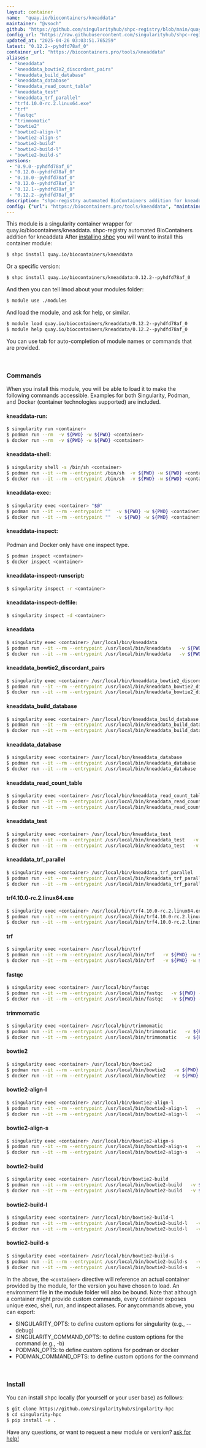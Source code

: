 ```yaml
---
layout: container
name:  "quay.io/biocontainers/kneaddata"
maintainer: "@vsoch"
github: "https://github.com/singularityhub/shpc-registry/blob/main/quay.io/biocontainers/kneaddata/container.yaml"
config_url: "https://raw.githubusercontent.com/singularityhub/shpc-registry/main/quay.io/biocontainers/kneaddata/container.yaml"
updated_at: "2025-04-26 03:03:51.765259"
latest: "0.12.2--pyhdfd78af_0"
container_url: "https://biocontainers.pro/tools/kneaddata"
aliases:
 - "kneaddata"
 - "kneaddata_bowtie2_discordant_pairs"
 - "kneaddata_build_database"
 - "kneaddata_database"
 - "kneaddata_read_count_table"
 - "kneaddata_test"
 - "kneaddata_trf_parallel"
 - "trf4.10.0-rc.2.linux64.exe"
 - "trf"
 - "fastqc"
 - "trimmomatic"
 - "bowtie2"
 - "bowtie2-align-l"
 - "bowtie2-align-s"
 - "bowtie2-build"
 - "bowtie2-build-l"
 - "bowtie2-build-s"
versions:
 - "0.9.0--pyhdfd78af_0"
 - "0.12.0--pyhdfd78af_0"
 - "0.10.0--pyhdfd78af_0"
 - "0.12.0--pyhdfd78af_1"
 - "0.12.1--pyhdfd78af_0"
 - "0.12.2--pyhdfd78af_0"
description: "shpc-registry automated BioContainers addition for kneaddata"
config: {"url": "https://biocontainers.pro/tools/kneaddata", "maintainer": "@vsoch", "description": "shpc-registry automated BioContainers addition for kneaddata", "latest": {"0.12.2--pyhdfd78af_0": "sha256:e0cb64aa24d3379580dcf59cff2e6140ec32dd8887e7b125e44f27ccee16a11f"}, "tags": {"0.9.0--pyhdfd78af_0": "sha256:82470860691070b1a8934fa77a0b149c74e10b2c4d41f2ea534f36e9cce00a25", "0.12.0--pyhdfd78af_0": "sha256:bd990e3d0f22d21a3322c3808a866d4a52b8b8d04129dfb7b1e3cd087a5ed732", "0.10.0--pyhdfd78af_0": "sha256:9ee7eb1d0ac4809beaadde622a0299677575708fa6cb45e9f1ad55388860aea4", "0.12.0--pyhdfd78af_1": "sha256:e887a204da73e4c8362e7abe4998b516867609213e14d71b0ef05bb01427f55f", "0.12.1--pyhdfd78af_0": "sha256:7eb3f2bf66d1671488182f7dd9193a5b47dde3ab759712a8822aa4f5b5a8e575", "0.12.2--pyhdfd78af_0": "sha256:e0cb64aa24d3379580dcf59cff2e6140ec32dd8887e7b125e44f27ccee16a11f"}, "docker": "quay.io/biocontainers/kneaddata", "aliases": {"kneaddata": "/usr/local/bin/kneaddata", "kneaddata_bowtie2_discordant_pairs": "/usr/local/bin/kneaddata_bowtie2_discordant_pairs", "kneaddata_build_database": "/usr/local/bin/kneaddata_build_database", "kneaddata_database": "/usr/local/bin/kneaddata_database", "kneaddata_read_count_table": "/usr/local/bin/kneaddata_read_count_table", "kneaddata_test": "/usr/local/bin/kneaddata_test", "kneaddata_trf_parallel": "/usr/local/bin/kneaddata_trf_parallel", "trf4.10.0-rc.2.linux64.exe": "/usr/local/bin/trf4.10.0-rc.2.linux64.exe", "trf": "/usr/local/bin/trf", "fastqc": "/usr/local/bin/fastqc", "trimmomatic": "/usr/local/bin/trimmomatic", "bowtie2": "/usr/local/bin/bowtie2", "bowtie2-align-l": "/usr/local/bin/bowtie2-align-l", "bowtie2-align-s": "/usr/local/bin/bowtie2-align-s", "bowtie2-build": "/usr/local/bin/bowtie2-build", "bowtie2-build-l": "/usr/local/bin/bowtie2-build-l", "bowtie2-build-s": "/usr/local/bin/bowtie2-build-s"}}
---
```


This module is a singularity container wrapper for quay.io/biocontainers/kneaddata.
shpc-registry automated BioContainers addition for kneaddata
After [installing shpc](#install) you will want to install this container module:


```bash
$ shpc install quay.io/biocontainers/kneaddata
```

Or a specific version:

```bash
$ shpc install quay.io/biocontainers/kneaddata:0.12.2--pyhdfd78af_0
```

And then you can tell lmod about your modules folder:

```bash
$ module use ./modules
```

And load the module, and ask for help, or similar.

```bash
$ module load quay.io/biocontainers/kneaddata/0.12.2--pyhdfd78af_0
$ module help quay.io/biocontainers/kneaddata/0.12.2--pyhdfd78af_0
```

You can use tab for auto-completion of module names or commands that are provided.

<br>

### Commands

When you install this module, you will be able to load it to make the following commands accessible.
Examples for both Singularity, Podman, and Docker (container technologies supported) are included.

#### kneaddata-run:

```bash
$ singularity run <container>
$ podman run --rm  -v ${PWD} -w ${PWD} <container>
$ docker run --rm  -v ${PWD} -w ${PWD} <container>
```

#### kneaddata-shell:

```bash
$ singularity shell -s /bin/sh <container>
$ podman run --it --rm --entrypoint /bin/sh  -v ${PWD} -w ${PWD} <container>
$ docker run --it --rm --entrypoint /bin/sh  -v ${PWD} -w ${PWD} <container>
```

#### kneaddata-exec:

```bash
$ singularity exec <container> "$@"
$ podman run --it --rm --entrypoint ""  -v ${PWD} -w ${PWD} <container> "$@"
$ docker run --it --rm --entrypoint ""  -v ${PWD} -w ${PWD} <container> "$@"
```

#### kneaddata-inspect:

Podman and Docker only have one inspect type.

```bash
$ podman inspect <container>
$ docker inspect <container>
```

#### kneaddata-inspect-runscript:

```bash
$ singularity inspect -r <container>
```

#### kneaddata-inspect-deffile:

```bash
$ singularity inspect -d <container>
```


#### kneaddata

```bash
$ singularity exec <container> /usr/local/bin/kneaddata
$ podman run --it --rm --entrypoint /usr/local/bin/kneaddata   -v ${PWD} -w ${PWD} <container> -c " $@"
$ docker run --it --rm --entrypoint /usr/local/bin/kneaddata   -v ${PWD} -w ${PWD} <container> -c " $@"
```


#### kneaddata_bowtie2_discordant_pairs

```bash
$ singularity exec <container> /usr/local/bin/kneaddata_bowtie2_discordant_pairs
$ podman run --it --rm --entrypoint /usr/local/bin/kneaddata_bowtie2_discordant_pairs   -v ${PWD} -w ${PWD} <container> -c " $@"
$ docker run --it --rm --entrypoint /usr/local/bin/kneaddata_bowtie2_discordant_pairs   -v ${PWD} -w ${PWD} <container> -c " $@"
```


#### kneaddata_build_database

```bash
$ singularity exec <container> /usr/local/bin/kneaddata_build_database
$ podman run --it --rm --entrypoint /usr/local/bin/kneaddata_build_database   -v ${PWD} -w ${PWD} <container> -c " $@"
$ docker run --it --rm --entrypoint /usr/local/bin/kneaddata_build_database   -v ${PWD} -w ${PWD} <container> -c " $@"
```


#### kneaddata_database

```bash
$ singularity exec <container> /usr/local/bin/kneaddata_database
$ podman run --it --rm --entrypoint /usr/local/bin/kneaddata_database   -v ${PWD} -w ${PWD} <container> -c " $@"
$ docker run --it --rm --entrypoint /usr/local/bin/kneaddata_database   -v ${PWD} -w ${PWD} <container> -c " $@"
```


#### kneaddata_read_count_table

```bash
$ singularity exec <container> /usr/local/bin/kneaddata_read_count_table
$ podman run --it --rm --entrypoint /usr/local/bin/kneaddata_read_count_table   -v ${PWD} -w ${PWD} <container> -c " $@"
$ docker run --it --rm --entrypoint /usr/local/bin/kneaddata_read_count_table   -v ${PWD} -w ${PWD} <container> -c " $@"
```


#### kneaddata_test

```bash
$ singularity exec <container> /usr/local/bin/kneaddata_test
$ podman run --it --rm --entrypoint /usr/local/bin/kneaddata_test   -v ${PWD} -w ${PWD} <container> -c " $@"
$ docker run --it --rm --entrypoint /usr/local/bin/kneaddata_test   -v ${PWD} -w ${PWD} <container> -c " $@"
```


#### kneaddata_trf_parallel

```bash
$ singularity exec <container> /usr/local/bin/kneaddata_trf_parallel
$ podman run --it --rm --entrypoint /usr/local/bin/kneaddata_trf_parallel   -v ${PWD} -w ${PWD} <container> -c " $@"
$ docker run --it --rm --entrypoint /usr/local/bin/kneaddata_trf_parallel   -v ${PWD} -w ${PWD} <container> -c " $@"
```


#### trf4.10.0-rc.2.linux64.exe

```bash
$ singularity exec <container> /usr/local/bin/trf4.10.0-rc.2.linux64.exe
$ podman run --it --rm --entrypoint /usr/local/bin/trf4.10.0-rc.2.linux64.exe   -v ${PWD} -w ${PWD} <container> -c " $@"
$ docker run --it --rm --entrypoint /usr/local/bin/trf4.10.0-rc.2.linux64.exe   -v ${PWD} -w ${PWD} <container> -c " $@"
```


#### trf

```bash
$ singularity exec <container> /usr/local/bin/trf
$ podman run --it --rm --entrypoint /usr/local/bin/trf   -v ${PWD} -w ${PWD} <container> -c " $@"
$ docker run --it --rm --entrypoint /usr/local/bin/trf   -v ${PWD} -w ${PWD} <container> -c " $@"
```


#### fastqc

```bash
$ singularity exec <container> /usr/local/bin/fastqc
$ podman run --it --rm --entrypoint /usr/local/bin/fastqc   -v ${PWD} -w ${PWD} <container> -c " $@"
$ docker run --it --rm --entrypoint /usr/local/bin/fastqc   -v ${PWD} -w ${PWD} <container> -c " $@"
```


#### trimmomatic

```bash
$ singularity exec <container> /usr/local/bin/trimmomatic
$ podman run --it --rm --entrypoint /usr/local/bin/trimmomatic   -v ${PWD} -w ${PWD} <container> -c " $@"
$ docker run --it --rm --entrypoint /usr/local/bin/trimmomatic   -v ${PWD} -w ${PWD} <container> -c " $@"
```


#### bowtie2

```bash
$ singularity exec <container> /usr/local/bin/bowtie2
$ podman run --it --rm --entrypoint /usr/local/bin/bowtie2   -v ${PWD} -w ${PWD} <container> -c " $@"
$ docker run --it --rm --entrypoint /usr/local/bin/bowtie2   -v ${PWD} -w ${PWD} <container> -c " $@"
```


#### bowtie2-align-l

```bash
$ singularity exec <container> /usr/local/bin/bowtie2-align-l
$ podman run --it --rm --entrypoint /usr/local/bin/bowtie2-align-l   -v ${PWD} -w ${PWD} <container> -c " $@"
$ docker run --it --rm --entrypoint /usr/local/bin/bowtie2-align-l   -v ${PWD} -w ${PWD} <container> -c " $@"
```


#### bowtie2-align-s

```bash
$ singularity exec <container> /usr/local/bin/bowtie2-align-s
$ podman run --it --rm --entrypoint /usr/local/bin/bowtie2-align-s   -v ${PWD} -w ${PWD} <container> -c " $@"
$ docker run --it --rm --entrypoint /usr/local/bin/bowtie2-align-s   -v ${PWD} -w ${PWD} <container> -c " $@"
```


#### bowtie2-build

```bash
$ singularity exec <container> /usr/local/bin/bowtie2-build
$ podman run --it --rm --entrypoint /usr/local/bin/bowtie2-build   -v ${PWD} -w ${PWD} <container> -c " $@"
$ docker run --it --rm --entrypoint /usr/local/bin/bowtie2-build   -v ${PWD} -w ${PWD} <container> -c " $@"
```


#### bowtie2-build-l

```bash
$ singularity exec <container> /usr/local/bin/bowtie2-build-l
$ podman run --it --rm --entrypoint /usr/local/bin/bowtie2-build-l   -v ${PWD} -w ${PWD} <container> -c " $@"
$ docker run --it --rm --entrypoint /usr/local/bin/bowtie2-build-l   -v ${PWD} -w ${PWD} <container> -c " $@"
```


#### bowtie2-build-s

```bash
$ singularity exec <container> /usr/local/bin/bowtie2-build-s
$ podman run --it --rm --entrypoint /usr/local/bin/bowtie2-build-s   -v ${PWD} -w ${PWD} <container> -c " $@"
$ docker run --it --rm --entrypoint /usr/local/bin/bowtie2-build-s   -v ${PWD} -w ${PWD} <container> -c " $@"
```



In the above, the `<container>` directive will reference an actual container provided
by the module, for the version you have chosen to load. An environment file in the
module folder will also be bound. Note that although a container
might provide custom commands, every container exposes unique exec, shell, run, and
inspect aliases. For anycommands above, you can export:

 - SINGULARITY_OPTS: to define custom options for singularity (e.g., --debug)
 - SINGULARITY_COMMAND_OPTS: to define custom options for the command (e.g., -b)
 - PODMAN_OPTS: to define custom options for podman or docker
 - PODMAN_COMMAND_OPTS: to define custom options for the command

<br>

### Install

You can install shpc locally (for yourself or your user base) as follows:

```bash
$ git clone https://github.com/singularityhub/singularity-hpc
$ cd singularity-hpc
$ pip install -e .
```

Have any questions, or want to request a new module or version? [ask for help!](https://github.com/singularityhub/singularity-hpc/issues)